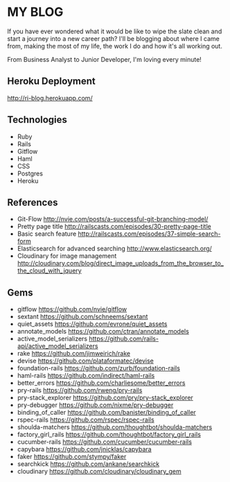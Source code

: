 # MY BLOG
If you have ever wondered what it would be like to wipe the slate clean and start a journey into a new career path? I'll be blogging about where I came from, making the most of my life, the work I do and how it's all working out.

From Business Analyst to Junior Developer, I'm loving every minute!

## Heroku Deployment
http://ri-blog.herokuapp.com/

## Technologies
* Ruby
* Rails
* Gitflow
* Haml
* CSS
* Postgres
* Heroku

## References
* Git-Flow http://nvie.com/posts/a-successful-git-branching-model/
* Pretty page title http://railscasts.com/episodes/30-pretty-page-title
* Basic search feature http://railscasts.com/episodes/37-simple-search-form
* Elasticsearch for advanced searching http://www.elasticsearch.org/
* Cloudinary for image management http://cloudinary.com/blog/direct_image_uploads_from_the_browser_to_the_cloud_with_jquery

## Gems
* gitflow https://github.com/nvie/gitflow
* sextant https://github.com/schneems/sextant
* quiet_assets https://github.com/evrone/quiet_assets
* annotate_models https://github.com/ctran/annotate_models
* active_model_serializers https://github.com/rails-api/active_model_serializers
* rake https://github.com/jimweirich/rake
* devise https://github.com/plataformatec/devise
* foundation-rails https://github.com/zurb/foundation-rails
* haml-rails https://github.com/indirect/haml-rails
* better_errors https://github.com/charliesome/better_errors
* pry-rails https://github.com/rweng/pry-rails
* pry-stack_explorer https://github.com/pry/pry-stack_explorer
* pry-debugger https://github.com/nixme/pry-debugger
* binding_of_caller https://github.com/banister/binding_of_caller
* rspec-rails https://github.com/rspec/rspec-rails
* shoulda-matchers https://github.com/thoughtbot/shoulda-matchers
* factory_girl_rails https://github.com/thoughtbot/factory_girl_rails
* cucumber-rails https://github.com/cucumber/cucumber-rails
* capybara https://github.com/jnicklas/capybara
* faker https://github.com/stympy/faker
* searchkick https://github.com/ankane/searchkick
* cloudinary https://github.com/cloudinary/cloudinary_gem